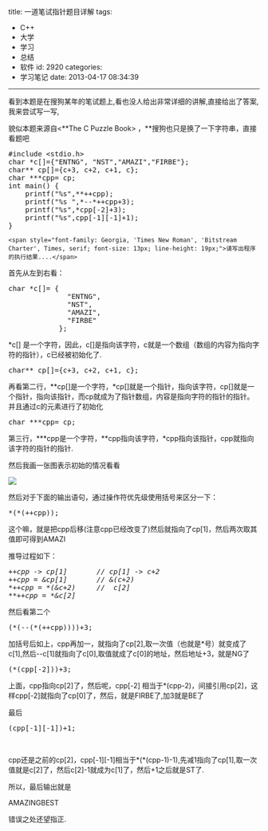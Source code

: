 title: 一道笔试指针题目详解
tags:
  - C++
  - 大学
  - 学习
  - 总结
  - 软件
id: 2920
categories:
  - 学习笔记
date: 2013-04-17 08:34:39
---

看到本题是在搜狗某年的笔试题上,看也没人给出非常详细的讲解,直接给出了答案,我来尝试写一写,

貌似本题来源自&lt;**The C Puzzle Book&gt; ，**搜狗也只是换了一下字符串，直接看题吧
<pre class="lang:default decode:true">#include &lt;stdio.h&gt;
char *c[]={"ENTNG", "NST","AMAZI","FIRBE"};
char** cp[]={c+3, c+2, c+1, c};
char ***cpp= cp;
int main() {
    printf("%s",**++cpp);
    printf("%s ",*--*++cpp+3);
    printf("%s",*cpp[-2]+3);
    printf("%s",cpp[-1][-1]+1);
}</pre>
`<span style="font-family: Georgia, 'Times New Roman', 'Bitstream Charter', Times, serif; font-size: 13px; line-height: 19px;">请写出程序的执行结果....</span>`

首先从左到右看：
<pre class="lang:default decode:true">char *c[]= {
              "ENTNG", 
              "NST",
              "AMAZI",
              "FIRBE"
            };</pre>
*c[] 是一个字符，因此，c[]是指向该字符，c就是一个数组（数组的内容为指向字符的指针），c已经被初始化了.
<pre class="lang:default decode:true">char** cp[]={c+3, c+2, c+1, c};</pre>
再看第二行，**cp[]是一个字符，*cp[]就是一个指针，指向该字符，cp[]就是一个指针，指向该指针，而cp就成为了指针数组，内容是指向字符的指针的指针。并且通过c的元素进行了初始化
<pre class="lang:default decode:true">char ***cpp= cp;</pre>
第三行，***cpp是一个字符，**cpp指向该字符，*cpp指向该指针，cpp就指向该字符的指针的指针.

然后我画一张图表示初始的情况看看

[![](/images/ec5c34f9784a9f2a30d7a044ee954099a6e32e78.png)](http://leaverimage.b0.upaiyun.com/35001_o.png)

然后对于下面的输出语句，通过操作符优先级使用括号来区分一下：
<pre class="lang:default decode:true">*(*(++cpp));</pre>
这个嘛，就是把cpp后移(注意cpp已经改变了)然后就指向了cp[1]，然后两次取其值即可得到AMAZI

推导过程如下：

<address>
<pre class="lang:default decode:true">++cpp -&gt; cp[1]       // cp[1] -&gt; c+2
++cpp = &amp;cp[1]       // &amp;(c+2)
*++cpp = *(&amp;c+2)     //  c[2]
**++cpp = *&amp;c[2]</pre>
</address>然后看第二个
<pre class="lang:default decode:true">(*(--(*(++cpp))))+3;</pre>
加括号后如上，cpp再加一，就指向了cp[2],取一次值（也就是*号）就变成了c[1],然后--c[1]就指向了c[0],取值就成了c[0]的地址，然后地址+3，就是NG了
<pre class="lang:default decode:true">(*(cpp[-2]))+3;</pre>
上面，cpp指向cp[2]了，然后呢，cpp[-2] 相当于*(cpp-2)，间接引用cp[2]，这样cpp[-2]就指向了cp[0]了，然后，就是FIRBE了,加3就是BE了

最后
<pre class="lang:default decode:true">(cpp[-1][-1])+1;</pre>
&nbsp;

cpp还是之前的cp[2]，cpp[-1][-1]相当于*(*(cpp-1)-1),先减1指向了cp[1],取一次值就是c[2]了，然后c[2]-1就成为c[1]了，然后+1之后就是ST了.

所以，最后输出就是

AMAZINGBEST

错误之处还望指正.

&nbsp;

&nbsp;